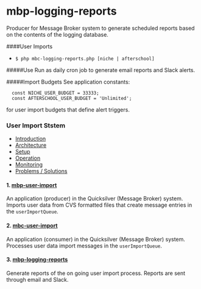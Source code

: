 mbp-logging-reports
===================

Producer for Message Broker system to generate scheduled reports based on the contents of the logging database.

####User Imports
- `$ php mbc-logging-reports.php [niche | afterschool]`

#####Use
Run as daily cron job to generate email reports and Slack alerts.

#####Import Budgets
See application constants:
```
  const NICHE_USER_BUDGET = 33333;
  const AFTERSCHOOL_USER_BUDGET = 'Unlimited';
```
for user import budgets that define alert triggers.

### User Import Ststem

- [Introduction](https://github.com/DoSomething/mbp-user-import/wiki)
- [Architecture](https://github.com/DoSomething/mbp-user-import/wiki/2.-Architecture)
- [Setup](https://github.com/DoSomething/mbp-user-import/wiki/3.-Setup)
- [Operation](https://github.com/DoSomething/mbp-user-import/wiki/4.-Operation)
- [Monitoring](https://github.com/DoSomething/mbp-user-import/wiki/5.-Monitoring)
- [Problems / Solutions](https://github.com/DoSomething/mbp-user-import/wiki/7.-Problems-%5C--Solutions)

#### 1. [mbp-user-import](https://github.com/DoSomething/mbp-user-import)

An application (producer) in the Quicksilver (Message Broker) system. Imports user data from CVS formatted files that create message entries in the `userImportQueue`.

#### 2. [mbc-user-import](https://github.com/DoSomething/mbc-user-import)

An application (consumer) in the Quicksilver (Message Broker) system. Processes user data import messages in the `userImportQueue`.

#### 3. [mbp-logging-reports](https://github.com/DoSomething/Quicksilver-PHP/tree/master/mbp-logging-reports)

Generate reports of the on going user import process. Reports are sent through email and Slack.
